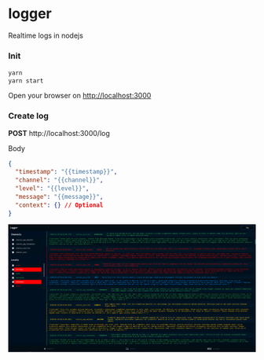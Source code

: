 # logger

Realtime logs in nodejs

### Init

```
yarn
yarn start
```
Open your browser on [http://localhost:3000](http://localhost:3000)

### Create log

**POST** http://localhost:3000/log

Body
```json
{
  "timestamp": "{{timestamp}}",
  "channel": "{{channel}}",
  "level": "{{level}}",
  "message": "{{message}}",
  "context": {} // Optional
}
```

![screenshot](https://github.com/tciles/logger/blob/develop/public/assets/img/screenshot.png "Screenshot")
